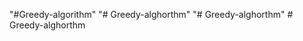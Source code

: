 "#Greedy-algorithm"
"# Greedy-alghorthm" 
"# Greedy-alghorthm" 
#   G r e e d y - a l g h o r t h m  
 